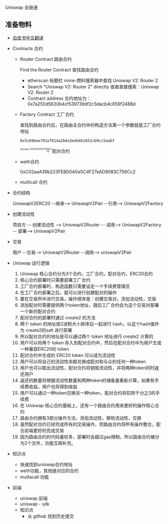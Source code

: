 Uniswap 全链通

## 准备物料

- [白皮书中文翻译](https://github.com/yeefea/uniswap-whitepapers-cn/blob/master/uniswap_v2.md) 

- Contracts 合约

  - Router Contract 路由合约

    Find the Router Contract 查找路由合约

    - etherscan 标题栏 more-燃料搜索器中查找 Uniswap V2: Router 2
    - Search "Uniswap V2: Router 2" directly 或者直接搜索：Uniswap V2: Router 2
    - Contract address 合约地址为：0x7a250d5630b4cf539739df2c5dacb4c659f2488d
  
  - Factory Contract 工厂合约
  
    查找到路由合约后，在路由主合约中的构造方法第一个参数就是工厂合约地址
    
    ```bash
    0x5c69bee701ef814a2b6a3edd4b1652cb9cc5aa6f
    ```
    
    <img src="https://markdown-res.oss-cn-hangzhou.aliyuncs.com/mdImgs/2023/01/07/20230107163715.png" align ="left" alt="image-20230107163706523" style="zoom:50%;" />
    
  - 配对合约
  
  - weth合约
  
    0xC02aaA39b223FE8D0A0e5C4F27eAD9083C756Cc2
  
  - multicall 合约
  
- 合约结构

  UniswapV2ERC20 --继承--> UniswapV2Pair --引用--> UniswapV2Factory

- 创建流动性

  项目方 -- 创建流动性 --> UniswapV2Router -- 调用--> UniswapV2Factory -- 部署--> UniswapV2Pair

- 交易

  用户 --交易--> UniswapV2Router --调用--> uniswapV2Pair

- Uniswap 运行逻辑

  1. Uniswap 核心合约分为3个合约，工厂合约，配对合约，ERC20合约
  2. 核心合约部署时只需要部署工厂合约
  3. 工厂合约部署时，构造函数只需要设定一个手续费管理员
  4. 在工厂合约部署之后，就可以进行创建配对的操作
  5. 要在交易所中进行交易，操作顺序是：创建交易对，添加流动性，交易
  6. 添加配对时需要提供两个token地址，随后工厂合约会为这个交易对部署一个新的配对合约
  7. 配对合约的部署时通过 create2 的方法
  8. 两个 token 的地址按2进制大小排序后一起进行 hash，以这个hash值作为 create2的salt 进行部署
  9. 所以配对合约的地址是可以通过两个 token 地址进行 create2 计算的
  10. 用户可以将两个 token 存入到配对合约中，然后在配对合约中为用户生成一种兼容ERC20的 token 
  11. 配对合约中生成的 ERC20 token 可以成为流动性
  12. 用户可以将自己的流动性余额兑换成配对和与众的任何一种token
  13. 用户也可以取出流动性，配对合约将销毁流动性，并将两种token同时返还用户
  14. 返还的数量将根据流动性数量和两种token的储备量重新计算，如果有手续费收益，用户也将得到收益
  15. 用户可以通过一种token交换另一种token，配对合约将扣除千分之3的手续费
  16. 在 Uniswap 核心合约基础上，还有一个路由合约用来更好的操作核心合约
  17. 路由合约拥有3部分操作方法，添加流动性，移除流动性，交换
  18. 虽然配对合约已经完成所有的交易操作，但路由合约将所有操作整合，配合前端更好的完成交易
  19. 因为路由合约的代码量较多，部署时会超过gas限制，所以路由合约被分为2个文件，功能互相补充。
  
- 知识点
  
  - 快速找到uniswap合约地址
  - weth功能，其他链对应的合约
  - multacall 功能
  
- 前端

  - uniswap 前端
  - uniswap - sdk
  - 知识点
    - 从 github 找到历史提交 